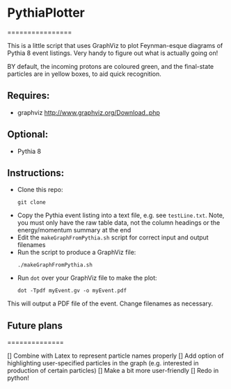 # PythiaPlotter
================

This is a little script that uses GraphViz to plot Feynman-esque diagrams of Pythia 8 event listings. Very handy to figure out what is actually going on!

BY default, the incoming protons are coloured green, and the final-state particles are in yellow boxes, to aid quick recognition.

## Requires:
- graphviz http://www.graphviz.org/Download..php

## Optional:
- Pythia 8 

## Instructions:

- Clone this repo:
	```
	git clone

	```
- Copy the Pythia event listing into a text file, e.g. see `testLine.txt`. Note, you must only have the raw table data, not the column headings or the energy/momentum summary at the end
- Edit the `makeGraphFromPythia.sh` script for correct input and output filenames
- Run the script to produce a GraphViz file:
	```
	./makeGraphFromPythia.sh
	```
- Run `dot` over your GraphViz file to make the plot:
	```
	dot -Tpdf myEvent.gv -o myEvent.pdf
	```
This will output a PDF file of the event. Change filenames as necessary.


## Future plans
==============

[] Combine with Latex to represent particle names properly
[] Add option of highlighting user-specified particles in the graph (e.g. interested in production of certain particles)
[] Make a bit more user-friendly
[] Redo in python!